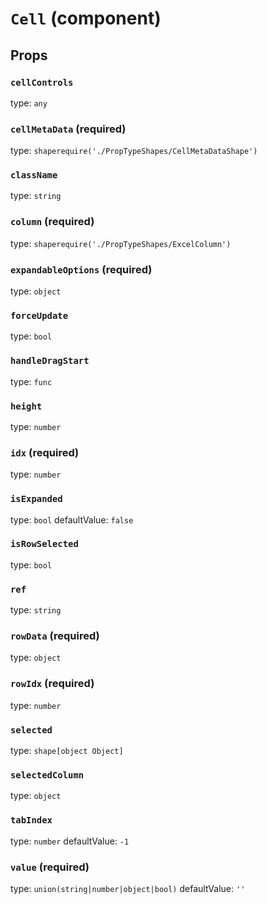 `Cell` (component)
==================



Props
-----

### `cellControls`

type: `any`


### `cellMetaData` (required)

type: `shaperequire('./PropTypeShapes/CellMetaDataShape')`


### `className`

type: `string`


### `column` (required)

type: `shaperequire('./PropTypeShapes/ExcelColumn')`


### `expandableOptions` (required)

type: `object`


### `forceUpdate`

type: `bool`


### `handleDragStart`

type: `func`


### `height`

type: `number`


### `idx` (required)

type: `number`


### `isExpanded`

type: `bool`
defaultValue: `false`


### `isRowSelected`

type: `bool`


### `ref`

type: `string`


### `rowData` (required)

type: `object`


### `rowIdx` (required)

type: `number`


### `selected`

type: `shape[object Object]`


### `selectedColumn`

type: `object`


### `tabIndex`

type: `number`
defaultValue: `-1`


### `value` (required)

type: `union(string|number|object|bool)`
defaultValue: `''`

